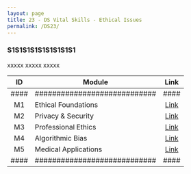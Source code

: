 ```yaml
---
layout: page
title: 23 - DS Vital Skills - Ethical Issues
permalink: /DS23/
---
```


<h3>S1S1S1S1S1S1S1S1S1</h3>

xxxxx xxxxx xxxxx

| ID | Module                     |Link|
|:--:|----------------------------|:--:|
|####|############################|####|
| M1 | Ethical Foundations        |[Link](/01-MSDS/DS21/M1/)|
| M2 | Privacy & Security         |[Link](/01-MSDS/DS21/M2/)|
| M3 | Professional Ethics        |[Link](/01-MSDS/DS21/M3/)|
| M4 | Algorithmic Bias           |[Link](/01-MSDS/DS21/M4/)|
| M5 | Medical Applications       |[Link](/01-MSDS/DS21/M5/)|
|####|############################|####|

